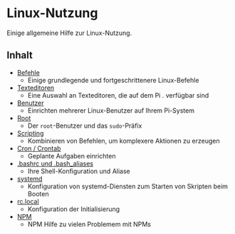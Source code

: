 # Linux-Nutzung

Einige allgemeine Hilfe zur Linux-Nutzung.

## Inhalt

- [Befehle](commands.md)
    - Einige grundlegende und fortgeschrittenere Linux-Befehle
- [Texteditoren](text-editors.md)
    - Eine Auswahl an Texteditoren, die auf dem Pi . verfügbar sind
- [Benutzer](users.md)
    - Einrichten mehrerer Linux-Benutzer auf Ihrem Pi-System
- [Root](root.md)
    - Der `root`-Benutzer und das `sudo`-Präfix
- [Scripting](scripting.md)
    - Kombinieren von Befehlen, um komplexere Aktionen zu erzeugen
- [Cron / Crontab](cron.md)
    - Geplante Aufgaben einrichten
- [.bashrc und .bash_aliases](bashrc.md)
    - Ihre Shell-Konfiguration und Aliase
- [systemd](systemd.md)
    - Konfiguration von systemd-Diensten zum Starten von Skripten beim Booten
- [rc.local](rc-local.md)
    - Konfiguration der Initialisierung
- [NPM](NPM/README.md)
    - NPM Hilfe zu vielen Problemem mit NPMs